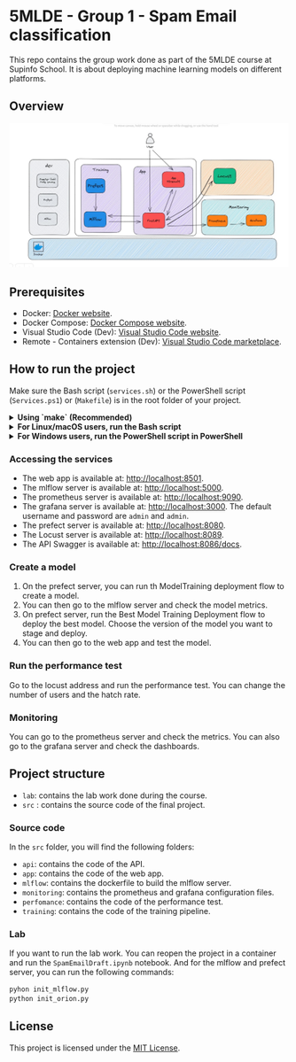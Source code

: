 # 5MLDE - Group 1 - Spam Email classification

This repo contains the group work done as part of the 5MLDE course at Supinfo School. It is about deploying machine learning models on different platforms.

## Overview

![project architecture](./assets/architecture.jpg)
## Prerequisites

- Docker:  [Docker website](https://www.docker.com).
- Docker Compose: [Docker Compose website](https://docs.docker.com/compose/install/).
- Visual Studio Code (Dev): [Visual Studio Code website](https://code.visualstudio.com).
- Remote - Containers extension (Dev):  [Visual Studio Code marketplace](https://marketplace.visualstudio.com/items?itemName=ms-vscode-remote.remote-containers).


## How to run the project 

Make sure the Bash script (`services.sh`) or the PowerShell script (`Services.ps1`) or (`Makefile`) is in the root folder of your project.

<details>
    <summary><b>Using `make` (Recommended)</b></summary>
    use git bash or bash shell command line
    to start
    <p><pre> make start-services</pre></p>
    To stop
    <p><pre> make stop-services</pre></p>
</details>
<details>
    <summary><b>For Linux/macOS users, run the Bash script</b></summary>
    To start
    <p><pre>chmod +x services.sh</pre></p>
    <p><pre>./services.sh start-services</pre></p>
    To stop
    <p><pre>./services.sh stop-services</pre></p>
</details>
<details>
    <summary><b>For Windows users, run the PowerShell script in PowerShell</b></summary>
    To start
    <p><pre>Set-ExecutionPolicy Bypass -Scope Process -Force</pre></p>
    <p><pre>.\Services.ps1 start-services</pre></p>
    To stop
    <p><pre>.\Services.ps1 stop-services</pre></p>
</details>

### Accessing the services

- The web app is available at: [http://localhost:8501](http://localhost:8501).
- The mlflow server is available at: [http://localhost:5000](http://localhost:5000).
- The prometheus server is available at: [http://localhost:9090](http://localhost:9090).
- The grafana server is available at: [http://localhost:3000](http://localhost:3000). The default username and password are `admin` and `admin`.
- The prefect server is available at: [http://localhost:8080](http://localhost:8080).
- The Locust server is available at: [http://localhost:8089](http://localhost:8089).
- The API Swagger is available at: [http://localhost:8086/docs](http://localhost:8086/docs).

### Create a model

1. On the prefect server, you can run th ModelTraining deployment flow to create a model.
2. You can then go to the mlflow server and check the model metrics.
3. On prefect server, run the Best Model Training Deployment flow to deploy the best model. Choose the version of the model you want to stage and deploy.
4. You can then go to the web app and test the model.

### Run the performance test

Go to the  locust address and run the performance test. You can change the number of users and the hatch rate.

### Monitoring

You can go to the prometheus server and check the metrics. You can also go to the grafana server and check the dashboards.

## Project structure

- `lab`: contains the lab work done during the course.
- `src` : contains the source code of the final project.

### Source code
In the `src` folder, you will find the following folders:

- `api`: contains the code of the API.
- `app`: contains the code of the web app.
- `mlflow`: contains the dockerfile to build the mlflow server.
- `monitoring`: contains the prometheus and grafana configuration files.
- `perfomance`: contains the code of the performance test.
- `training`: contains the code of the training pipeline.

### Lab

If you want to run the lab work. You can reopen the project in a container and run the `SpamEmailDraft.ipynb` notebook. And for the mlflow and prefect server, you can run the following commands:

```bash
pyhon init_mlflow.py
python init_orion.py
```



## License

This project is licensed under the [MIT License](LICENSE).


